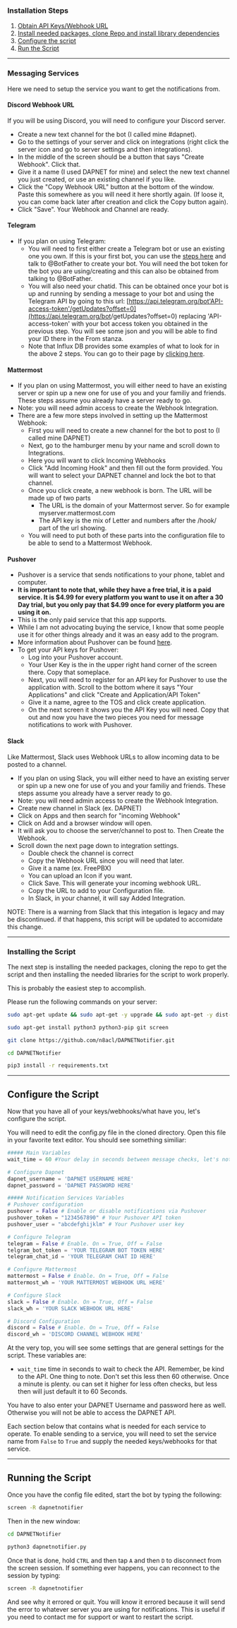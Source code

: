 ### Installation Steps
1) [Obtain API Keys/Webhook URL ](Installation-Setup.md#messaging-services)
2) [Install needed packages, clone Repo and install library dependencies](Installation-Setup.md#installing-the-script)
3) [Configure the script](Installation-Setup.md#configure-the-script)
4) [Run the Script](Installation-Setup.md#running-the-script)

---

### Messaging Services

Here we need to setup the service you want to get the notifications from.

#### Discord Webhook URL

If you will be using Discord, you will need to configure your Discord server.

- Create a new text channel for the bot (I called mine #dapnet).
- Go to the settings of your server and click on integrations (right click the server icon and go to server settings and then integrations).
- In the middle of the screen should be a button that says "Create Webhook". Click that.
- Give it a name (I used DAPNET for mine) and select the new text channel you just created, or use an existing channel if you like.
- Click the "Copy Webhook URL" button at the bottom of the window. Paste this somewhere as you will need it here shortly again. (If loose it, you can come back later after creation and click the Copy button again).
- Click "Save". Your Webhook and Channel are ready.

#### Telegram

* If you plan on using Telegram:
    - You will need to first either create a Telegram bot or use an existing one you own. If this is your first bot, you can use the [steps here](https://core.telegram.org/bots#6-botfather) and talk to @BotFather to create your bot. You will need the bot token for the bot you are using/creating and this can also be obtained from talking to @BotFather.
    - You will also need your chatid. This can be obtained once your bot is up and running by sending a message to your bot and using the Telegram API by going to this url: [https://api.telegram.org/bot'API-access-token'/getUpdates?offset=0](https://api.telegram.org/bot<API-access-token>/getUpdates?offset=0) replacing 'API-access-token' with your bot access token you obtained in the previous step. You will see some json and you will be able to find your ID there in the From stanza.
    - Note that Influx DB provides some examples of what to look for in the above 2 steps. You can go to their page by [clicking here](https://docs.influxdata.com/kapacitor/v1.5/event_handlers/telegram/).

#### Mattermost

* If you plan on using Mattermost, you will either need to have an existing server or spin up a new one for use of you and your familiy and friends. These steps assume you already have a server ready to go.
* Note: you will need admin access to create the Webhook Integration.
* There are a few more steps involved in setting up the Mattermost Webhook:
  - First you will need to create a new channel for the bot to post to (I called mine DAPNET)
  - Next, go to the hamburger menu by your name and scroll down to Integrations.
  - Here you will want to click Incoming Webhooks
  - Click "Add Incoming Hook" and then fill out the form provided. You will want to select your DAPNET channel and lock the bot to that channel.
  - Once you click create, a new webhook is born. The URL will be made up of two parts
    - The URL is the domain of your Mattermost server. So for example myserver.mattermost.com
    - The API key is the mix of Letter and numbers after the /hook/ part of the url showing.
  - You will need to put both of these parts into the configuration file to be able to send to a Mattermost Webhook.

#### Pushover

* Pushover is a service that sends notifications to your phone, tablet and computer.
* **It is important to note that, while they have a free trial, it is a paid service. It is $4.99 for every platform you want to use it on after a 30 Day trial, but you only pay that $4.99 once for every platform you are using it on.**
* This is the only paid service that this app supports.
* While I am not advocating buying the service, I know that some people use it for other things already and it was an easy add to the program.
* More information about Pushover can be found [here](https://pushover.net/).
* To get your API keys for Pushover:
  * Log into your Pushover account.
  * Your User Key is the in the upper right hand corner of the screen there. Copy that someplace.
  * Next, you will need to register for an API key for Pushover to use the application with. Scroll to the bottom where it says "Your Applications" and click "Create and Application/API Token"
  * Give it a name, agree to the TOS and click create application.
  * On the next screen it shows you the API Key you will need. Copy that out and now you have the two pieces you need for message notifications to work with Pushover.


#### Slack

Like Mattermost, Slack uses Webhook URLs to allow incoming data to be posted to a channel.

* If you plan on using Slack, you will either need to have an existing server or spin up a new one for use of you and your familiy and friends. These steps assume you already have a server ready to go.
* Note: you will need admin access to create the Webhook Integration.
* Create new channel in Slack (ex. DAPNET)
* Click on Apps and then search for "incoming Webhook"
* Click on Add and a browser window will open.
* It will ask you to choose the server/channel to post to. Then Create the Webhook.
* Scroll down the next page down to integration settings. 
  * Double check the channel is correct
  * Copy the Webhook URL since you will need that later.
  * Give it a name (ex. FreePBX)
  * You can upload an Icon if you want.
  * Click Save. This will generate your incoming webhook URL.
  * Copy the URL to add to your Configuration file.
  * In Slack, in your channel, it will say Added Integration.

NOTE: There is a warning from Slack that this integation is legacy and may be discontinued. if that happens, this script will be updated to accomidate this change.

---

### Installing the Script

The next step is installing the needed packages, cloning the repo to get the script and then installing the needed libraries for the script to work properly.

This is probably the easiest step to accomplish.

Please run the following commands on your server:

```bash
sudo apt-get update && sudo apt-get -y upgrade && sudo apt-get -y dist-upgrade

sudo apt-get install python3 python3-pip git screen

git clone https://github.com/n8acl/DAPNETNotifier.git

cd DAPNETNotifier

pip3 install -r requirements.txt
```
---

## Configure the Script

Now that you have all of your keys/webhooks/what have you, let's configure the script.

You will need to edit the config.py file in the cloned directory. Open this file in your favorite text editor. You should see something similiar:

```python
##### Main Variables
wait_time = 60 #Your delay in seconds between message checks, let's not hammer the crap out of the API hum? Note: DO not set this less then 60. Once a minute is plenty. 

# Configure Dapnet
dapnet_username = 'DAPNET USERNAME HERE'
dapnet_password = 'DAPNET PASSWORD HERE'

##### Notification Services Variables
# Pushover configuration
pushover = False # Enable or disable notifications via Pushover
pushover_token = "1234567890" # Your Pushover API token
pushover_user = "abcdefghijklm" # Your Pushover user key

# Configure Telegram
telegram = False # Enable. On = True, Off = False
telgram_bot_token = 'YOUR TELEGRAM BOT TOKEN HERE'
telegram_chat_id = 'YOUR TELEGRAM CHAT ID HERE'

# Configure Mattermost
mattermost = False # Enable. On = True, Off = False
mattermost_wh = 'YOUR MATTERMOST WEBHOOK URL HERE'

# Configure Slack
slack = False # Enable. On = True, Off = False
slack_wh = 'YOUR SLACK WEBHOOK URL HERE'

# Discord Configuration
discord = False # Enable. On = True, Off = False
discord_wh = 'DISCORD CHANNEL WEBHOOK HERE'
```
At the very top, you will see some settings that are general settings for the script. These variables are:

- ```wait_time``` time in seconds to wait to check the API. Remember, be kind to the API. One thing to note. Don't set this less then 60 otherwise. Once a minute is plenty. ou can set it higher for less often checks, but less then will just default it to 60 Seconds.

You have to also enter your DAPNET Username and password here as well. Otherwise you will not be able to access the DAPNET API.

Each section below that contains what is needed for each service to operate. To enable sending to a service, you will need to set the service name from ```False``` to ```True``` and supply the needed keys/webhooks for that service.

---

## Running the Script

Once you have the config file edited, start the bot by typing the following:

```bash
screen -R dapnetnotifier
```

Then in the new window:
```bash
cd DAPNETNotifier

python3 dapnetnotifier.py
```

Once that is done, hold ```CTRL``` and then tap ```A``` and then ```D``` to disconnect from the screen session. If something ever happens, you can reconnect to the session by typing:

```bash
screen -R dapnetnotifier
```

And see why it errored or quit. You will know it errored because it will send the error to whatever server you are using for notifications. This is useful if you need to contact me for support or want to restart the script.